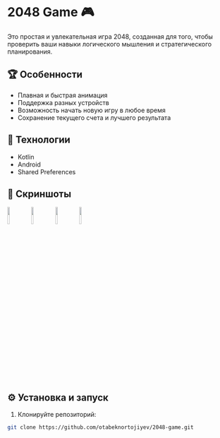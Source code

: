 # 2048 Game 🎮

Это простая и увлекательная игра 2048, созданная для того, чтобы проверить ваши навыки логического мышления и стратегического планирования.

## 🏆 Особенности

- Плавная и быстрая анимация
- Поддержка разных устройств
- Возможность начать новую игру в любое время
- Сохранение текущего счета и лучшего результата

## 🚀 Технологии

- Kotlin
- Android
- Shared Preferences

## 📸 Скриншоты

<p float="left">
  <img src="https://drive.google.com/uc?export=view&id=1nm0KHS-I6DSrAsrMl6PoNQvonvEdyomp" width="10%" />
  <img src="https://drive.google.com/uc?export=view&id=1qFTHcoraHVLmijermKL-aM_UdZPH0rsB" width="10%" />
  <img src="https://drive.google.com/uc?export=view&id=10v1A8fQLYmBS0RmXZhZ5k3ZmIu_Qz4bz" width="10%" />
  <img src="https://drive.google.com/uc?export=view&id=1nQWR9eFDSZBURAkNleNtLBJE9xQ6zggF" width="10%" />
</p>

## ⚙️ Установка и запуск

1. Клонируйте репозиторий:

```bash
git clone https://github.com/otabeknortojiyev/2048-game.git
